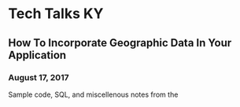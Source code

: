 # Tech Talks KY
## How To Incorporate Geographic Data In Your Application
### August 17, 2017

Sample code, SQL, and miscellenous notes from the 
